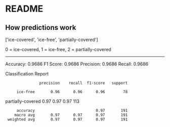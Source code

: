 # README

## How predictions work
['ice-covered', 'ice-free', 'partially-covered']

0 = ice-covered, 1 = ice-free, 2 = partially-covered



---

Accuracy: 0.9686
F1 Score: 0.9686
Precision: 0.9686
Recall: 0.9686

Classification Report

                   precision    recall  f1-score   support

         ice-free       0.96      0.96      0.96        78
partially-covered       0.97      0.97      0.97       113

         accuracy                           0.97       191
        macro avg       0.97      0.97      0.97       191
     weighted avg       0.97      0.97      0.97       191
